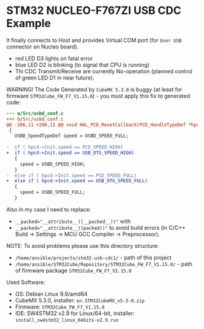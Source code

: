 # STM32 NUCLEO-F767ZI USB CDC Example

It finally connects to Host and provides Virtual COM port (for `User USB` connector on Nucleo board).

* red LED D3 lights on fatal error
* blue LED D2 is blinking (to signal that CPU is running)
* Thi CDC Transmit/Receive are currently No-operation (planned
  control of green LED D1 in near future).


WARNING! The Code Generated by `CubeMX 5.3.0` is buggy (at least
for firmware `STM32Cube_FW_F7_V1.15.0`) - you must
apply this fix to generated code:

```diff
--- a/Src/usbd_conf.c
+++ b/Src/usbd_conf.c
@@ -206,11 +206,11 @@ void HAL_PCD_ResetCallback(PCD_HandleTypeDef *hpcd)
 { 
   USBD_SpeedTypeDef speed = USBD_SPEED_FULL;
 
-  if ( hpcd->Init.speed == PCD_SPEED_HIGH)
+  if ( hpcd->Init.speed == USB_OTG_SPEED_HIGH)
   {
     speed = USBD_SPEED_HIGH;
   }
-  else if ( hpcd->Init.speed == PCD_SPEED_FULL)
+  else if ( hpcd->Init.speed == USB_OTG_SPEED_FULL)
   {
     speed = USBD_SPEED_FULL;
   }
```

Also in my case I need to replace:
* `__packed="__attribute__((__packed__))"`
with
* `__packed="__attribute__((packed))"`
to avoid build errors (in C/C++ Build -> Settings -> MCU GCC
Compiler -> Preprocessor).

NOTE: To avoid problems please use this directory structure:
* `/home/ansible/projects/stm32-usb-cdc1/` - path of this project
* `/home/ansible/STM32Cube/Repository/STM32Cube_FW_F7_V1.15.0/` - path
  of firmware package `STM32Cube_FW_F7_V1.15.0`

Used Software:
* OS: Debian Linux 9.9/amd64
* CubeMX 5.3.0, installer: `en.STM32CubeMX_v5-3-0.zip`
* Firmware: `STM32Cube_FW_F7_V1.15.0`
* IDE: SW4STM32 v2.9 for Linux/64-bit, installer: `install_sw4stm32_linux_64bits-v2.9.run`

